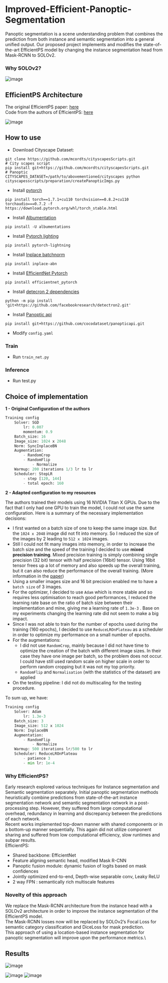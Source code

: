# Improved-Efficient-Panoptic-Segmentation


Panoptic segmentation is a scene understanding problem that combines the prediction from both instance and semantic segmentation into a general unified output.
Our proposed project implements and modifies the state-of-the-art EfficientPS model by changing the instance segmentation head from Mask-RCNN to SOLOv2.

### Why SOLOv2?
![image](https://user-images.githubusercontent.com/38180831/203141810-3c0e51b8-7a79-46ff-b0de-532efb184231.png)

## EfficientPS Architecture

The original EfficientPS paper: [here](https://arxiv.org/abs/2004.02307)\
Code from the authors of EfficientPS: [here](https://github.com/DeepSceneSeg/EfficientPS)

![image](https://user-images.githubusercontent.com/38180831/203141883-79fd1093-eb06-4be8-8ddc-b9c8e63a911e.png)

## How to use

- Download Cityscape Dataset:
```
git clone https://github.com/mcordts/cityscapesScripts.git
# City scapes script
pip install git+https://github.com/mcordts/cityscapesScripts.git
# Panoptic
CITYSCAPES_DATASET=/path/to/abovementioned/cityscapes python cityscapesscripts/preparation/createPanopticImgs.py
```
- Install [pytorch](https://pytorch.org/)
```
pip install torch==1.7.1+cu110 torchvision==0.8.2+cu110 torchaudio===0.7.2 -f https://download.pytorch.org/whl/torch_stable.html
```
- Install [Albumentation](https://albumentations.ai/)
```
pip install -U albumentations
```
- Install [Pytorch lighting](https://www.pytorchlightning.ai/)
```
pip install pytorch-lightning
```
- Install [Inplace batchnorm](https://github.com/mapillary/inplace_abn)
```
pip install inplace-abn
```
- Install [EfficientNet Pytorch](https://github.com/lukemelas/EfficientNet-PyTorch)
```
pip install efficientnet_pytorch
```
- Install [detecron 2 dependencies](https://github.com/facebookresearch/detectron2)
```
python -m pip install 'git+https://github.com/facebookresearch/detectron2.git'
```
- Install [Panoptic api](https://github.com/cocodataset/panopticapi)
```
pip install git+https://github.com/cocodataset/panopticapi.git
```
- Modify `config.yaml`
### Train
- Run `train_net.py`

### Inference
- Run test.py

## Choice of implementation

**1 - Original Configuration of the authors**

```python
Training config
	Solver: SGD
		lr: 0.007
		momentum: 0.9
	Batch_size: 16
	Image_size: 1024 x 2048
	Norm: SyncInplaceBN
	Augmentation:
		- RandomCrop
		- RandomFlip
			- Normalize
	Warmup: 200 iterations 1/3 lr to lr
	Scheduler: StepLR
		- step [120, 144]
		- total epoch: 160
```

**2 - Adapted configuration to my resources**

The authors trained their models using 16 NVIDIA Titan X GPUs. Due to the fact that I only had one GPU to train the model, I could not use the same configuration. Here is a summary of the necessary implementation decisions:

- I first wanted on a batch size of one to keep the same image size. But the `1024 x 2048` image did not fit into memory. So I reduced the size of the images by 2 leading to `512 x 1024` images.
- Still I could not fit many images into memory, in order to increase the batch size and the speed of the training I decided to use **mixed precision training**. Mixed precision training is simply combining single precision (32 bit) tensor with half precision (16bit) tensor. Using 16bit tensor frees up a lot of memory and also speeds up the overall training, but it can also reduce the performance of the overall training. (More information in the [paper](https://arxiv.org/pdf/1802.00930.pdf))
- Using a smaller images size and 16 bit precision enabled me to have a `batch size` of 3 images.
- For the optimizer, I decided to use `Adam` which is more stable and so requires less optimisation to reach good performances, I reduced the learning rate base on the ratio of batch size between their implementation and mine, giving me a learning rate of `1.3e-3` . Base on my experiments changing the learning rate did not seem to make a big impact.
- Since I was not able to train for the number of epochs used during the training (160 epochs), I decided to use `ReduceLROnPlateau` as a scheduler in order to optimize my performance on a small number of epochs.
- For the augmentations:
    - I did not use `RandomCrop`, mainly because I did not have time to optimize the creation of the batch with different image sizes. In their case they have one image per batch, so the problem does not occur. I could have still used random scale on higher scale in order to perform random cropping but it was not my top priority.
    - `RandomFlip` and `Normalisation` (with the statistics of the dataset) are applied
- On the testing pipeline: I did not do multiscaling for the testing procedure.

To sum up, we have:

```python
Training config
	Solver: Adam
		lr: 1.3e-3
	Batch_size: 3
	Image_size: 512 x 1024
	Norm: InplaceBN
	Augmentation:
		- RandomFlip
			- Normalize
	Warmup: 500 iterations lr/500 to lr
	Scheduler: ReduceLROnPlateau
		- patience 3
		- min lr: 1e-4
```


### Why EfficientPS?

Early research explored various techniques for Instance segmentation and Semantic segmentation separately. Initial panoptic segmentation methods heuristically combine predictions from state-of-the-art instance segmentation network and semantic segmentation network in a post-processing step. However, they suffered from large computational overhead, redundancy in learning and discrepancy between the predictions of each network.\
Recent works implemented top-down manner with shared components or in a bottom-up manner sequentially. This again did not utilize component sharing and suffered from low computational efficiency, slow runtimes and subpar results.\
EfficientPS:
- Shared backbone: EfficientNet
- Feature aligning semantic head, modified Mask R-CNN
- Panoptic fusion module: dynamic fusion of logits based on mask confidences
- Jointly optimized end-to-end, Depth-wise separable conv, Leaky ReLU
- 2 way FPN : semantically rich multiscale features

### Novelty of this approach

We replace the Mask-RCNN architecture from the instance head with a SOLOv2 architecture in order to improve the instance segmentation of the EfficientPS model.\
The Mask-RCNN losses now will be replaced by SOLOv2’s Focal Loss for semantic category classification and DiceLoss for mask prediction.\
This approach of using a location-based instance segmentation for panoptic segmentation will improve upon the performance metrics.\



## Results
![image](https://user-images.githubusercontent.com/38180831/203146468-67a3e8cc-0a21-493e-be43-26655b6615b3.png)

![image](https://user-images.githubusercontent.com/38180831/203145055-325e047d-db78-437c-b103-bc42593e2c6f.png)
![image](https://user-images.githubusercontent.com/38180831/203145086-789ef0b7-25c7-4269-b468-a5673fecf22f.png)



